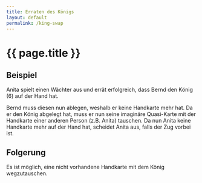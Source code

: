 ```yaml
---
title: Erraten des Königs
layout: default
permalink: /king-swap
---
```

# {{ page.title }}

## Beispiel

Anita spielt einen Wächter aus und errät erfolgreich, dass Bernd den König (6) auf der Hand hat. 

Bernd muss diesen nun ablegen, weshalb er keine Handkarte mehr hat.
Da er den König abgelegt hat, muss er nun seine imaginäre Quasi-Karte mit der Handkarte einer anderen Person (z.B. Anita) tauschen.
Da nun Anita keine Handkarte mehr auf der Hand hat, scheidet Anita aus, falls der Zug vorbei ist.

## Folgerung

Es ist möglich, eine nicht vorhandene Handkarte mit dem König wegzutauschen.
